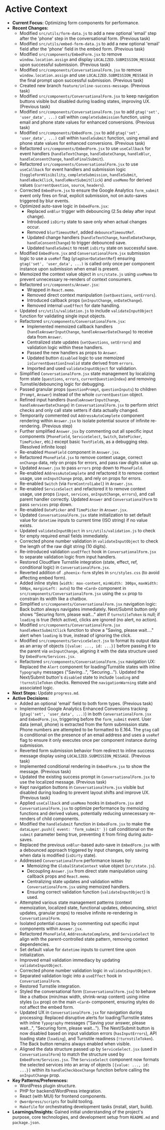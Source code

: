 # Active Context

* **Current Focus:** Optimizing form components for performance.
* **Recent Changes:**
    * Modified `src/utils/form-data.js` to add a new optional 'email' step after the 'phone' step in the conversational form. (Previous task)
    * Modified `src/utils/embed-form-data.js` to add a new optional 'email' field after the 'phone' field in the embed form. (Previous task)
    * Modified `src/components/EmbedForm.jsx` to remove `window.location.assign` and display `LOCALIZED.SUBMISSION_MESSAGE` upon successful submission. (Previous task)
    * Modified `src/components/ConversationalForm.jsx` to remove `window.location.assign` and use `LOCALIZED.SUBMISSION_MESSAGE` in the final prompt upon successful submission. (Previous task)
    * Created new branch `feature/inline-success-message`. (Previous task)
    * Modified `src/components/ConversationalForm.jsx` to keep navigation buttons visible but disabled during loading states, improving UX. (Previous task)
    * Modified `src/components/ConversationalForm.jsx` to add `gtag('set', 'user_data', ...)` call within `completeSubmission` function, using email and phone state values for enhanced conversions. (Previous task)
    * Modified `src/components/EmbedForm.jsx` to add `gtag('set', 'user_data', ...)` call within `handleSubmit` function, using email and phone state values for enhanced conversions. (Previous task)
    * Refactored `src/components/EmbedForm.jsx` to use `useCallback` for event handlers (`handleTextChange`, `handleDateChange`, `handleBlur`, `handleConsentChange`, `handleFinalSubmit`).
    * Refactored `src/components/ConversationalForm.jsx` to use `useCallback` for event handlers and submission logic (`toggleFormVisibility`, `completeSubmission`, `handleSubmit`, `handleBackClick`, `handleNextSubmitClick`) and `useMemo` for derived values (`currentQuestion`, `source`, `headers`).
    * Corrected `EmbedForm.jsx` to ensure the Google Analytics `form_submit` event only fires on final, explicit submission, not on auto-saves triggered by blur events.
    * Optimized auto-save logic in `EmbedForm.jsx`:
        * Replaced `onBlur` trigger with debouncing (2.5s delay after input change).
        * Introduced `isDirty` state to save only when actual changes occur.
        * Removed `blurTimeoutRef`, added `debounceTimeoutRef`.
        * Updated change handlers (`handleTextChange`, `handleDateChange`, `handleConsentChange`) to trigger debounced save.
        * Updated `handleSubmit` to reset `isDirty` state on successful save.
    * Modified `EmbedForm.jsx` and `ConversationalForm.jsx` submission logic to use a `useRef` flag (`gtagUserDataSentRef`) ensuring `gtag('set', 'user_data', ...)` is called only once per component instance upon submission when email is present.
    * Memoized the context value object in `src/state.js` using `useMemo` to prevent unnecessary re-renders of context consumers.
    * Refactored `src/components/Answer.jsx`:
        * Wrapped in `React.memo`.
        * Removed direct context manipulation (`setQuestions`, `setErrors`).
        * Introduced callback props (`onInputChange`, `onDateChange`).
        * Removed internal `useEffect` for date handling.
    * Updated `src/utils/validation.js` to include `validateInputObject` function for validating single input objects.
    * Refactored `src/components/ConversationalForm.jsx`:
        * Implemented memoized callback handlers (`handleAnswerInputChange`, `handleAnswerDateChange`) to receive data from `Answer`.
        * Centralized state updates (`setQuestions`, `setErrors`) and validation logic within these handlers.
        * Passed the new handlers as props to `Answer`.
        * Updated button `disabled` logic to use memoized `isCurrentQuestionInvalid` state derived from `errors`.
        * Imported and used `validateInputObject` for validation.
    * Simplified `ConversationalForm.jsx` state management by localizing form state (`questions`, `errors`, `currentQuestionIndex`) and removing Turnstile/debouncing logic for debugging.
    * Passed granular props (`questionPrompt`, `questionInputs`) to children (`Prompt`, `Answer`) instead of the whole `currentQuestion` object.
    * Refined input handlers (`handleAnswerInputChange`, `handleAnswerDateChange`) in `ConversationalForm.jsx` to perform strict checks and only call state setters if data actually changed.
    * Temporarily commented out `AddressAutoComplete` component rendering within `Answer.jsx` to isolate potential source of infinite re-rendering. (Previous step)
    * Further simplified `Answer.jsx` by commenting out all specific input components (`PhoneField`, `ServiceSelect`, `Switch`, `DatePicker`, `TimePicker`, etc.) except basic `TextField`s, as a debugging step. (Resolved infinite loop)
    * Re-enabled `PhoneField` component in `Answer.jsx`.
    * Refactored `PhoneField.jsx` to remove context usage, correct `onChange` data, rely on props for errors, and pass raw digits value up.
    * Updated `Answer.jsx` to pass `errors` prop down to `PhoneField`.
    * Re-enabled `AddressAutoComplete` and refactored it to remove context usage, use `onInputChange` prop, and rely on props for errors.
    * Re-enabled `Switch` (via `FormControlLabel`) in `Answer.jsx`.
    * Re-enabled `ServiceSelect` and refactored it to remove context usage, use props (`input`, `services`, `onInputChange`, `errors`), and call parent handler correctly. Updated `Answer` and `ConversationalForm` to pass `services` prop down.
    * Re-enabled `DatePicker` and `TimePicker` in `Answer.jsx`.
    * Updated `ConversationalForm.jsx` state initialization to set default value for `datetime` inputs to current time (ISO string) if no value exists.
    * Updated `validateInputObject` in `src/utils/validation.js` to check for empty required email fields immediately.
    * Corrected phone number validation in `validateInputObject` to check the length of the raw digit string (10 digits).
    * Re-introduced validation `useEffect` hook in `ConversationalForm.jsx` to separate validation logic from input handlers.
    * Restored Cloudflare Turnstile integration (state, effect, ref, conditional logic) in `ConversationalForm.jsx`.
    * Reverted addition of `.phoenix-form` styles in `src/styles.css` (to avoid affecting embed form).
    * Added inline styles (`width: max-content`, `minWidth: 300px`, `maxWidth: 500px`, `marginLeft: auto`) to the `<Card>` component in `src/components/ConversationalForm.jsx` using the `sx` prop to constrain its width like a chatbox.
    * Simplified `src/components/ConversationalForm.jsx` navigation logic: Back button always navigates immediately. Next/Submit button only shows "Securing form, please wait..." alert if `turnstileToken` is null; if `loading` is true (fetch active), clicks are ignored (no alert, no action).
    * Modified `src/components/ConversationalForm.jsx` `handleNextSubmitClick` function to show a "Saving, please wait...." alert when `loading` is true, instead of ignoring the click.
    * Modified `src/components/ServiceSelect.jsx` to format its output data as an array of objects `[{value: ..., id: ...}]` before passing it to the parent via `onInputChange`, aligning it with the data structure used by `EmbedForm/Services.jsx`.
    * Refactored `src/components/ConversationalForm.jsx` navigation UX: Replaced the `Alert` component for loading/Turnstile states with inline `Typography` messages ("Saving...", "Securing..."). Updated the Next/Submit button's `disabled` state to include `loading` and `!turnstileToken` checks. Removed the `navigationWarning` state and associated logic.
* **Next Steps:** Update `progress.md`.
* **Active Decisions:**
    * Added an optional 'email' field to both form types. (Previous task)
    * Implemented Google Analytics Enhanced Conversions tracking (`gtag('set', 'user_data', ...)`) in both `ConversationalForm.jsx` and `EmbedForm.jsx`, triggering before the `form_submit` event. User data (email, phone) is extracted from the form submission state. Phone numbers are attempted to be formatted to E.164. The `gtag` call is conditional on the presence of an email address and uses a `useRef` flag to ensure it only executes once per component instance during submission.
    * Reverted form submission behavior from redirect to inline success message display using `LOCALIZED.SUBMISSION_MESSAGE`. (Previous task)
    * Implemented conditional rendering in `EmbedForm.jsx` to show the message. (Previous task)
    * Updated the existing success prompt in `ConversationalForm.jsx` to use the localized message. (Previous task)
    * Kept navigation buttons in `ConversationalForm.jsx` visible but disabled during loading to prevent layout shifts and improve UX. (Previous task)
    * Applied `useCallback` and `useMemo` hooks in `EmbedForm.jsx` and `ConversationalForm.jsx` to optimize performance by memoizing functions and derived values, potentially reducing unnecessary re-renders of child components.
    * Modified the `handleSubmit` function in `EmbedForm.jsx` to make the `dataLayer.push({ event: 'form_submit' })` call conditional on the `submit` parameter being true, preventing it from firing during auto-saves.
    * Replaced the previous `onBlur`-based auto-save in `EmbedForm.jsx` with a debounced approach triggered by input changes, only saving when data is modified (`isDirty` state).
    * Addressed `ConversationalForm` performance issues by:
        * Memoizing the `GlobalStateContext` value object (`src/state.js`).
        * Decoupling `Answer.jsx` from direct state manipulation using callback props and `React.memo`.
        * Centralizing state updates and validation within `ConversationalForm.jsx` using memoized handlers.
        * Ensuring correct validation function (`validateInputObject`) is used.
    * Attempted various state management patterns (context memoization, localized state, functional updates, debouncing, strict updates, granular props) to resolve infinite re-rendering in `ConversationalForm`.
    * Isolated potential causes by commenting out specific input components within `Answer.jsx`.
    * Refactored `PhoneField`, `AddressAutoComplete`, and `ServiceSelect` to align with the parent-controlled state pattern, removing context dependencies.
    * Set default value for `datetime` inputs to current time upon initialization.
    * Improved email validation immediacy by updating `validateInputObject`.
    * Corrected phone number validation logic in `validateInputObject`.
    * Separated validation logic into a `useEffect` hook in `ConversationalForm`.
    * Restored Turnstile integration.
    * Styled the conversational form (`ConversationalForm.jsx`) to behave like a chatbox (min/max width, shrink-wrap content) using inline styles (`sx` prop) on the main `<Card>` component, ensuring styles do not affect the embed form.
    * Updated UX in `ConversationalForm.jsx` for navigation during processing: Replaced disruptive alerts for loading/Turnstile states with inline `Typography` messages ("Saving your answer, please wait...", "Securing form, please wait..."). The Next/Submit button is now disabled based on input validation errors (`hasInputErrors`), API loading state (`loading`), and Turnstile readiness (`!turnstileToken`). The Back button remains always enabled when visible.
    * Aligned the data structure passed up by `ServiceSelect.jsx` (used in `ConversationalForm`) to match the structure used by `EmbedForm/Services.jsx`. The `ServiceSelect` component now formats the selected services into an array of objects `[{value: ..., id: ...}]` within its `handleCheckboxChange` function before calling the `onInputChange` prop.
* **Key Patterns/Preferences:**
    * WordPress plugin structure.
    * PHP for backend/WordPress integration.
    * React (with MUI) for frontend components.
    * `@wordpress/scripts` for build tooling.
    * `Makefile` for orchestrating development tasks (install, start, build).
* **Learnings/Insights:** Gained initial understanding of the project's purpose, core technologies, and development setup from `README.md` and `package.json`.

